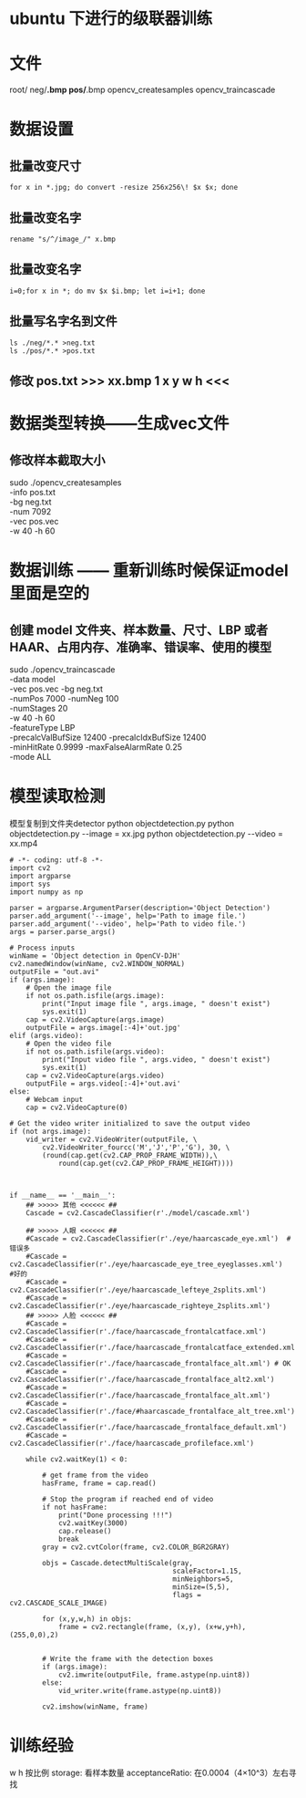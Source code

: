 # ubuntu 下进行的级联器训练
# 文件
root/
    neg/**.bmp
    pos/**.bmp
    opencv_createsamples
    opencv_traincascade
# 数据设置
## 批量改变尺寸
```
for x in *.jpg; do convert -resize 256x256\! $x $x; done
```
## 批量改变名字
```
rename "s/^/image_/" x.bmp
```
## 批量改变名字
```
i=0;for x in *; do mv $x $i.bmp; let i=i+1; done
```
## 批量写名字名到文件
```
ls ./neg/*.* >neg.txt
ls ./pos/*.* >pos.txt
```

## 修改 pos.txt >>> xx.bmp 1 x y w h <<<

# 数据类型转换——生成vec文件   
## 修改样本截取大小
sudo ./opencv_createsamples \
-info pos.txt \
-bg neg.txt \
-num 7092 \
-vec pos.vec \
-w 40 -h 60

# 数据训练 —— 重新训练时候保证model里面是空的
## 创建 model 文件夹、样本数量、尺寸、LBP 或者　HAAR、占用内存、准确率、错误率、使用的模型
sudo ./opencv_traincascade \
-data model \
-vec pos.vec -bg neg.txt \
-numPos 7000 -numNeg 100 \
-numStages 20 \
-w 40 -h 60 \
-featureType LBP \
-precalcValBufSize 12400 -precalcIdxBufSize 12400 \
-minHitRate 0.9999  -maxFalseAlarmRate 0.25 \
-mode ALL

# 模型读取检测
模型复制到文件夹detector
python objectdetection.py
python objectdetection.py --image = xx.jpg
python objectdetection.py --video = xx.mp4
``` objectdetection.py内容如下：
# -*- coding: utf-8 -*-
import cv2
import argparse
import sys
import numpy as np

parser = argparse.ArgumentParser(description='Object Detection')
parser.add_argument('--image', help='Path to image file.')
parser.add_argument('--video', help='Path to video file.')
args = parser.parse_args()

# Process inputs
winName = 'Object detection in OpenCV-DJH'
cv2.namedWindow(winName, cv2.WINDOW_NORMAL)
outputFile = "out.avi"
if (args.image):
    # Open the image file
    if not os.path.isfile(args.image):
        print("Input image file ", args.image, " doesn't exist")
        sys.exit(1)
    cap = cv2.VideoCapture(args.image)
    outputFile = args.image[:-4]+'out.jpg'
elif (args.video):
    # Open the video file
    if not os.path.isfile(args.video):
        print("Input video file ", args.video, " doesn't exist")
        sys.exit(1)
    cap = cv2.VideoCapture(args.video)
    outputFile = args.video[:-4]+'out.avi'
else:
    # Webcam input
    cap = cv2.VideoCapture(0)

# Get the video writer initialized to save the output video
if (not args.image):
    vid_writer = cv2.VideoWriter(outputFile, \
        cv2.VideoWriter_fourcc('M','J','P','G'), 30, \
        (round(cap.get(cv2.CAP_PROP_FRAME_WIDTH)),\
            round(cap.get(cv2.CAP_PROP_FRAME_HEIGHT))))



if __name__ == '__main__':   
    ## >>>>> 其他 <<<<<< ##
    Cascade = cv2.CascadeClassifier(r'./model/cascade.xml') 
    
    ## >>>>> 人眼 <<<<<< ##
    #Cascade = cv2.CascadeClassifier(r'./eye/haarcascade_eye.xml')  #错误多  
    #Cascade = cv2.CascadeClassifier(r'./eye/haarcascade_eye_tree_eyeglasses.xml')   #好的 
    #Cascade = cv2.CascadeClassifier(r'./eye/haarcascade_lefteye_2splits.xml')    
    #Cascade = cv2.CascadeClassifier(r'./eye/haarcascade_righteye_2splits.xml')    
    ## >>>>> 人脸 <<<<<< ##
    #Cascade = cv2.CascadeClassifier(r'./face/haarcascade_frontalcatface.xml') 
    #Cascade = cv2.CascadeClassifier(r'./face/haarcascade_frontalcatface_extended.xml') 
    #Cascade = cv2.CascadeClassifier(r'./face/haarcascade_frontalface_alt.xml') # OK
    #Cascade = cv2.CascadeClassifier(r'./face/haarcascade_frontalface_alt2.xml')
    #Cascade = cv2.CascadeClassifier(r'./face/haarcascade_frontalface_alt.xml')
    #Cascade = cv2.CascadeClassifier(r'./face/#haarcascade_frontalface_alt_tree.xml')
    #Cascade = cv2.CascadeClassifier(r'./face/haarcascade_frontalface_default.xml')
    #Cascade = cv2.CascadeClassifier(r'./face/haarcascade_profileface.xml')   

    while cv2.waitKey(1) < 0:
        
        # get frame from the video
        hasFrame, frame = cap.read()
        
        # Stop the program if reached end of video
        if not hasFrame:
            print("Done processing !!!")
            cv2.waitKey(3000)
            cap.release()
            break
        gray = cv2.cvtColor(frame, cv2.COLOR_BGR2GRAY)
        
        objs = Cascade.detectMultiScale(gray,
                                        scaleFactor=1.15,
                                        minNeighbors=5,
                                        minSize=(5,5),
                                        flags = cv2.CASCADE_SCALE_IMAGE)
        
        for (x,y,w,h) in objs:
            frame = cv2.rectangle(frame, (x,y), (x+w,y+h), (255,0,0),2)
            

        # Write the frame with the detection boxes
        if (args.image):
            cv2.imwrite(outputFile, frame.astype(np.uint8))
        else:
            vid_writer.write(frame.astype(np.uint8))

        cv2.imshow(winName, frame)

```


# 训练经验
w h 按比例
storage: 看样本数量
acceptanceRatio: 在0.0004（4×10^3）左右寻找
